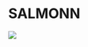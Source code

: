 # SALMONN

<div style='display:flex; gap: 0.25rem; '>
<a href='https://f37e4614646ebfb27a.gradio.live'><img src='https://img.shields.io/badge/gradio-Demo-blue'></a>
</div>
